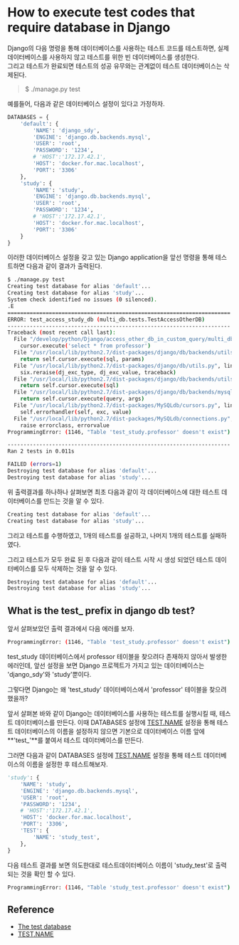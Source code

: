 # How to execute test codes that require database in Django 

Django의 다음 명령을 통해 데이터베이스를 사용하는 테스트 코드를 테스트하면, 실제 데이터베이스를 사용하지 않고 테스트를 위한 빈 데이터베이스를 생성한다.  
그리고 테스트가 완료되면 테스트의 성공 유무와는 관계없이 테스트 데이터베이스는 삭제된다. 

>$ ./manage.py test 

예를들어, 다음과 같은 데이터베이스 설정이 있다고 가정하자. 

```python
DATABASES = {
    'default': {
        'NAME': 'django_sdy',
        'ENGINE': 'django.db.backends.mysql',
        'USER': 'root',
        'PASSWORD': '1234',
        # 'HOST':'172.17.42.1',
        'HOST': 'docker.for.mac.localhost',
        'PORT': '3306'
    },
    'study': {
        'NAME': 'study',
        'ENGINE': 'django.db.backends.mysql',
        'USER': 'root',
        'PASSWORD': '1234',
        # 'HOST':'172.17.42.1',
        'HOST': 'docker.for.mac.localhost',
        'PORT': '3306'
    }
}
```

이러한 데이터베이스 설정을 갖고 있는 Django application을 앞선 명령을 통해 테스트하면 다음과 같이 결과가 출력된다. 

```sh
$ ./manage.py test 
Creating test database for alias 'default'...
Creating test database for alias 'study'...
System check identified no issues (0 silenced).
.E
======================================================================
ERROR: test_access_study_db (multi_db.tests.TestAccessOtherDB)
----------------------------------------------------------------------
Traceback (most recent call last):
  File "/develop/python/Django/access_other_db_in_custom_query/multi_db/tests.py", line 19, in test_access_study_db
    cursor.execute('select * from professor')
  File "/usr/local/lib/python2.7/dist-packages/django/db/backends/utils.py", line 65, in execute
    return self.cursor.execute(sql, params)
  File "/usr/local/lib/python2.7/dist-packages/django/db/utils.py", line 94, in __exit__
    six.reraise(dj_exc_type, dj_exc_value, traceback)
  File "/usr/local/lib/python2.7/dist-packages/django/db/backends/utils.py", line 63, in execute
    return self.cursor.execute(sql)
  File "/usr/local/lib/python2.7/dist-packages/django/db/backends/mysql/base.py", line 101, in execute
    return self.cursor.execute(query, args)
  File "/usr/local/lib/python2.7/dist-packages/MySQLdb/cursors.py", line 205, in execute
    self.errorhandler(self, exc, value)
  File "/usr/local/lib/python2.7/dist-packages/MySQLdb/connections.py", line 36, in defaulterrorhandler
    raise errorclass, errorvalue
ProgrammingError: (1146, "Table 'test_study.professor' doesn't exist")

----------------------------------------------------------------------
Ran 2 tests in 0.011s

FAILED (errors=1)
Destroying test database for alias 'default'...
Destroying test database for alias 'study'...
```

위 출력결과를 하나하나 살펴보면 최초 다음과 같이 각 데이터베이스에 대한 테스트 데이터베이스를 만드는 것을 알 수 있다. 

```sh
Creating test database for alias 'default'...
Creating test database for alias 'study'...
```

그리고 테스트를 수행하였고, 1개의 테스트를 설공하고, 나머지 1개의 테스트를 실패하였다.  

그리고 테스트가 모두 완료 된 후 다음과 같이 테스트 시작 시 생성 되었던 테스트 데이터베이스를 모두 삭제하는 것을 알 수 있다. 

```sh
Destroying test database for alias 'default'...
Destroying test database for alias 'study'...
```

## What is the test_ prefix in django db test?

앞서 살펴보았던 출력 결과에서 다음 에러를 보자.  

```sh
ProgrammingError: (1146, "Table 'test_study.professor' doesn't exist")
```

test_study 데이터베이스에서 professor 테이블을 찾으려다 존재하지 않아서 발생한 에러인데, 앞선 설정을 보면 Django 프로젝트가 가지고 있는 데이터베이스는 'django_sdy'와 'study'뿐이다.  

그렇다면 Django는 왜 'test_study' 데이터베이스에서 'professor' 테이블을 찾으려했을까?

앞서 살펴본 바와 같이 Django는 데이터베이스를 사용하는 테스트를 실행시킬 때, 테스트 데이터베이스를 만든다. 이때 DATABASES 설정에 [TEST.NAME](https://docs.djangoproject.com/en/1.11/ref/settings/#test) 설정을 통해 테스트 데이터베이스의 이름을 설정하지 않으면 기본으로 데이터베이스 이름 앞에 **'test_'**를 붙여서 테스트 데이터베이스를 만든다. 

그러면 다음과 같이 DATABASES 설정에 [TEST.NAME](https://docs.djangoproject.com/en/1.11/ref/settings/#test) 설정을 통해 테스트 데이터베이스의 이름을 설정한 후 테스트해보자. 

```python
'study': {
    'NAME': 'study',
    'ENGINE': 'django.db.backends.mysql',
    'USER': 'root',
    'PASSWORD': '1234',
    # 'HOST':'172.17.42.1',
    'HOST': 'docker.for.mac.localhost',
    'PORT': '3306',
    'TEST': {
        'NAME': 'study_test',
    },
}
```

다음 테스트 결과를 보면 의도한대로 테스트데이터베이스 이름이 'study_test'로 출력되는 것을 확인 할 수 있다.

```sh
ProgrammingError: (1146, "Table 'study_test.professor' doesn't exist")
```

## Reference

* [The test database](https://docs.djangoproject.com/en/1.11/topics/testing/overview/#the-test-database_)
* [TEST.NAME](https://docs.djangoproject.com/en/1.11/ref/settings/#test)